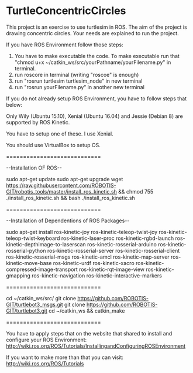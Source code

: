 # TurtleConcentricCircles

This project is an exercise to use turtlesim in ROS. The aim of the project is drawing concentric circles. Your needs are explained to run the project. 

If you have ROS Environment follow those steps:

1. You have to make executable the code. 
To make executable run that "chmod u+x ~/catkin_ws/src/yourPathname/yourFilename.py" in terminal.
2. run roscore in terminal (writing "roscoe" is enough)
3. run "rosrun turtlesim turtlesim_node" in new terminal
4. run "rosrun yourFilename.py" in another new terminal

If you do not already setup ROS Environment, you have to follow steps that below:

Only Wily (Ubuntu 15.10), Xenial (Ubuntu 16.04) and Jessie (Debian 8) are supported by ROS Kinetic.

You have to setup one of these. I use Xenial. 

You should use VirtualBox to setup OS.

============================

--Installation OF ROS--

sudo apt-get update
sudo apt-get upgrade
wget https://raw.githubusercontent.com/ROBOTIS-GIT/robotis_tools/master/install_ros_kinetic.sh && chmod 755 ./install_ros_kinetic.sh && bash ./install_ros_kinetic.sh

============================

--Installation of Dependentions of ROS Packages--

sudo apt-get install ros-kinetic-joy ros-kinetic-teleop-twist-joy ros-kinetic-teleop-twist-keyboard ros-kinetic-laser-proc ros-kinetic-rgbd-launch ros-kinetic-depthimage-to-laserscan ros-kinetic-rosserial-arduino ros-kinetic-rosserial-python ros-kinetic-rosserial-server ros-kinetic-rosserial-client ros-kinetic-rosserial-msgs ros-kinetic-amcl ros-kinetic-map-server ros-kinetic-move-base ros-kinetic-urdf ros-kinetic-xacro ros-kinetic-compressed-image-transport ros-kinetic-rqt-image-view ros-kinetic-gmapping ros-kinetic-navigation ros-kinetic-interactive-markers

============================

cd ~/catkin_ws/src/
git clone https://github.com/ROBOTIS-GIT/turtlebot3_msgs.git
git clone https://github.com/ROBOTIS-GIT/turtlebot3.git
cd ~/catkin_ws && catkin_make

============================

You have to apply steps that on the website that shared to install and configure your ROS Environment:
http://wiki.ros.org/ROS/Tutorials/InstallingandConfiguringROSEnvironment

If you want to make more than that you can visit:
http://wiki.ros.org/ROS/Tutorials
